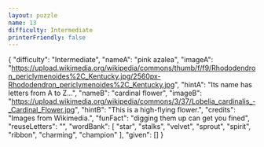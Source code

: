 ```yaml
---
layout: puzzle
name: 13
difficulty: Intermediate
printerFriendly: false
---
```

{
    "difficulty": "Intermediate",
    "nameA": "pink azalea",
    "imageA": "https://upload.wikimedia.org/wikipedia/commons/thumb/f/f9/Rhododendron_periclymenoides%2C_Kentucky.jpg/2560px-Rhododendron_periclymenoides%2C_Kentucky.jpg",
    "hintA": "Its name has letters from A to Z...",
    "nameB": "cardinal flower",
    "imageB": "https://upload.wikimedia.org/wikipedia/commons/3/37/Lobelia_cardinalis_-_Cardinal_Flower.jpg",
    "hintB": "This is a high-flying flower.",
    "credits": "Images from Wikimedia.",
    "funFact": "digging them up can get you fined",
    "reuseLetters": "",
    "wordBank": [
        "star",
        "stalks",
        "velvet",
        "sprout",
        "spirit",
        "ribbon",
        "charming",
        "champion"
    ],
    "given": []
}